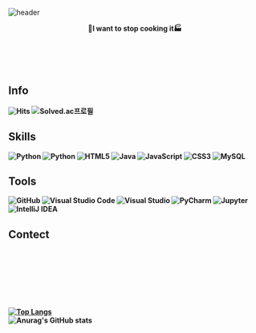 ![header](https://capsule-render.vercel.app/api?type=waving&color=gradient&height=300&section=header&text=Spaghetti%20Factory&desc=Welcome%20to%20Factory)


<div align=center><b>🍝I want to stop cooking it🏭</div>
<br>
<br>
<br>
<br>
  
## Info
  
![Hits](https://hits.seeyoufarm.com/api/count/incr/badge.svg?url=https%3A%2F%2Fgithub.com%2FHiBixby&count_bg=%23FFDECB&title_bg=%23FFC0C0&icon=&icon_color=%23FFCBCB&title=hits&edge_flat=false)
![Solved.ac프로필](http://mazassumnida.wtf/api/mini/generate_badge?boj=okgoogle)

## Skills
![Python](https://img.shields.io/badge/C-A8B9CC.svg?&style=for-the-badge&logo=C&logoColor=white)
![Python](https://img.shields.io/badge/Python-3776AB.svg?&style=for-the-badge&logo=Python&logoColor=white)
![HTML5](https://img.shields.io/badge/HTML5-E34F26.svg?&style=for-the-badge&logo=HTML5&logoColor=white)
![Java](https://img.shields.io/badge/Java-007396.svg?&style=for-the-badge&logo=Java&logoColor=white)
![JavaScript](https://img.shields.io/badge/JavaScript-F7DF1E.svg?&style=for-the-badge&logo=JavaScript&logoColor=white)
![CSS3](https://img.shields.io/badge/CSS3-1572B6.svg?&style=for-the-badge&logo=CSS3&logoColor=white)
![MySQL](https://img.shields.io/badge/MySQL-4479A1.svg?&style=for-the-badge&logo=MySQL&logoColor=white)

## Tools
![GitHub](https://img.shields.io/badge/GitHub-181717.svg?&style=for-the-badge&logo=GitHub&logoColor=white)
![Visual Studio Code](https://img.shields.io/badge/Visual%20Studio%20Code-007ACC.svg?&style=for-the-badge&logo=Visual%20Studio%20Code&logoColor=white)
![Visual Studio](https://img.shields.io/badge/Visual%20Studio-5C2D91.svg?&style=for-the-badge&logo=Visual%20Studio&logoColor=white)
![PyCharm](https://img.shields.io/badge/PyCharm-3DEA62.svg?&style=for-the-badge&logo=PyCharm&logoColor=black)
![Jupyter](https://img.shields.io/badge/Jupyter-F37626.svg?&style=for-the-badge&logo=Jupyter&logoColor=white)
![IntelliJ IDEA](https://img.shields.io/badge/IntelliJ%20IDEA-6B57FF.svg?&style=for-the-badge&logo=IntelliJ%20IDEA&logoColor=black)

## Contect
<br>
<br>
<br>
<br>
<br>
<br>

[![Top Langs](https://github-readme-stats.vercel.app/api/top-langs/?username=HiBixby&layout=compact)](https://github.com/HiBixby)
<br>
![Anurag's GitHub stats](https://github-readme-stats.vercel.app/api?username=HiBixby&show_icons=true&theme=radical)

<!--
**HiBixby/HiBixby** is a ✨ _special_ ✨ repository because its `README.md` (this file) appears on your GitHub profile.
![Solved.ac프로필](http://mazassumnida.wtf/api/v2/generate_badge?boj=okgoogle)
Here are some ideas to get you started:

- 🔭 I’m currently working on ...
- 🌱 I’m currently learning ...
- 👯 I’m looking to collaborate on ...
- 🤔 I’m looking for help with ...
- 💬 Ask me about ...
- 📫 How to reach me: ...
- 😄 Pronouns: ...
- ⚡ Fun fact: ...
-->

